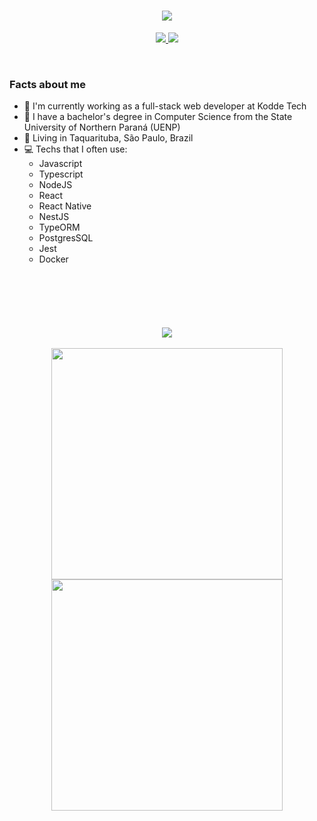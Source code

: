 <h1 align="center">
  <a href="#">
    <img src="https://readme-typing-svg.herokuapp.com/?lines=Hey,+There!+👋;I'm+Gabriel+Haruki&center=true&size=30">
  </a>
</h1>
<p align="center">
  <a href="https://www.instagram.com/Harukisatoh/" alt="Instagram Follow">
    <img src="https://img.shields.io/badge/Instagram-E4405F?style=for-the-badge&logo=instagram&logoColor=white" />
  </a>

  <a href="https://www.linkedin.com/in/harukisatoh/" alt="LinkedIn Follow">
    <img src="https://img.shields.io/badge/LinkedIn-0077B5?style=for-the-badge&logo=linkedin&logoColor=white"/>
    
  </a>
</p>

<br>

### Facts about me

- 💼 I'm currently working as a full-stack web developer at Kodde Tech
- 📕 I have a bachelor's degree in Computer Science from the State University of Northern Paraná (UENP)
- 📌 Living in Taquarituba, São Paulo, Brazil
- 💻 Techs that I often use:
  - Javascript
  - Typescript
  - NodeJS
  - React
  - React Native
  - NestJS
  - TypeORM
  - PostgresSQL
  - Jest
  - Docker

<br>
<h1></h1>
<br>

<p align="center">
  <img src="https://activity-graph.herokuapp.com/graph?username=Harukisatoh&theme=dracula&bg_color=00000000&color=878787&line=4c8ed9&point=00000000&area=true&hide_border=true">
  
  <br>
  <br>

  <img width="370px" src="https://github-readme-stats.vercel.app/api?username=Harukisatoh&custom_title=In+Data+We+Trust&show_icons=true&hide_border=true&count_private=true&bg_color=00000000&title_color=58a6fe&text_color=878787&icon_color=58a6fe&cache_seconds=1800" />

  <img width="370px" src="https://github-readme-streak-stats.herokuapp.com/?user=Harukisatoh&background=00000000&hide_border=true&stroke=878787&ring=4c8ed9&fire=4c8ed9&currStreakNum=878787&sideNums=878787&currStreakLabel=878787&sideLabels=878787&dates=878787" />

  <br>
</p>
